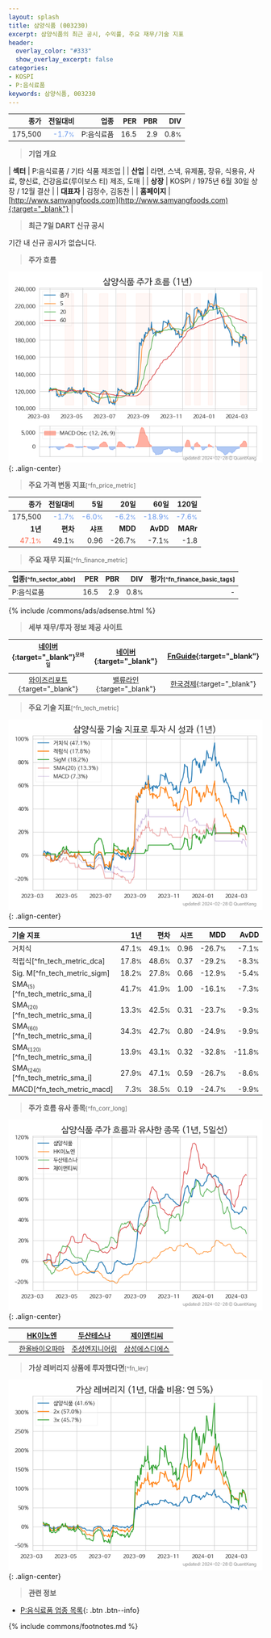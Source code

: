 ```yaml
---
layout: splash
title: 삼양식품 (003230)
excerpt: 삼양식품의 최근 공시, 수익률, 주요 재무/기술 지표
header:
  overlay_color: "#333"
  show_overlay_excerpt: false
categories:
- KOSPI
- P:음식료품
keywords: 삼양식품, 003230
---
```


| **종가** | **전일대비** | **업종** | **PER** | **PBR** | **DIV** |
| -------: | -----------: | -------: | ------: | ------: | ------: |
| 175,500 | <span style="color: cornflowerblue">-1.7<small>%</small></span> | P:음식료품 | 16.5 | 2.9 | 0.8<small>%</small> |

<!-- more -->


> **기업 개요**<a id="company"></a>

| <span style="white-space:nowrap;">**섹터**</span> | P:음식료품 / 기타 식품 제조업 |
| <span style="white-space:nowrap;">**산업**</span> | 라면, 스낵, 유제품, 장유, 식용유, 사료, 향신료, 건강음료(루이보스 티) 제조, 도매 |
| <span style="white-space:nowrap;">**상장**</span> | KOSPI / 1975년 6월 30일 상장 / 12월 결산 |
| <span style="white-space:nowrap;">**대표자**</span> | 김정수, 김동찬 |
| <span style="white-space:nowrap;">**홈페이지**</span> | [http://www.samyangfoods.com](http://www.samyangfoods.com){:target="_blank"} |


> **최근 7일 DART 신규 공시**<a id="dart"></a>

기간 내 신규 공시가 없습니다.


> **주가 흐름**<a id="price"></a>

![003230](/stock/images/003230.png){: .align-center}


> **주요 가격 변동 지표**<small>[^fn_price_metric]</small>

| **종가** | **전일대비** | **5일** | **20일** | **60일** | **120일** |
| -------: | -----------: | ------: | -------: | -------: | --------: |
| 175,500 | <span style="color: cornflowerblue">-1.7<small>%</small></span> | <span style="color: cornflowerblue">-6.0<small>%</small></span> | <span style="color: cornflowerblue">-6.2<small>%</small></span> | <span style="color: cornflowerblue">-18.9<small>%</small></span> | <span style="color: cornflowerblue">-7.6<small>%</small></span> |
| **1년** | **편차** | **샤프** | **MDD** | **AvDD** | **MARr** |
| <span style="color: tomato">47.1<small>%</small></span> | 49.1<small>%</small> | 0.96 | -26.7<small>%</small> | -7.1<small>%</small> | -1.8 |


> **주요 재무 지표**<small>[^fn_finance_metric]</small>

| **업종**<small>[^fn_sector_abbr]</small> | **PER** | **PBR** | **DIV** | **평가**<small>[^fn_finance_basic_tags]</small> |
| :--------------------------------------- | ------: | ------: | ------: | ----------------------------------------------: |
| P:음식료품 | 16.5 | 2.9 | 0.8<small>%</small> | - |



{% include /commons/ads/adsense.html %}

> **세부 재무/투자 정보 제공 사이트**

| [네이버](https://m.stock.naver.com/domestic/stock/003230/finance/summary){:target="_blank"}<sup><small>모바일</small></sup> | [네이버](https://finance.naver.com/item/coinfo.naver?code=003230){:target="_blank"} | [FnGuide](https://comp.fnguide.com/SVO2/ASP/SVD_Invest.asp?gicode=A003230&MenuYn=Y){:target="_blank"} |
| :---: | :---: | :---: |
| [와이즈리포트](https://comp.wisereport.co.kr/company/c1040001.aspx?cmp_cd=003230){:target="_blank"} | [밸류라인](https://www.valueline.co.kr/finance/summary/003230){:target="_blank"} | [한국경제](https://markets.hankyung.com/stock/003230/financial-summary){:target="_blank"} |


> **주요 기술 지표**<small>[^fn_tech_metric]</small>


![003230](/stock/images/003230_tech.png){: .align-center}

| **기술 지표** | **1년** | **편차** | **샤프** | **MDD** | **AvDD** |
| :------------ | ------: | -----------: | -------: | ------: | -------: |
| 거치식 | 47.1<small>%</small> | 49.1<small>%</small> | 0.96 | -26.7<small>%</small> | -7.1<small>%</small> |
| 적립식[^fn_tech_metric_dca] | 17.8<small>%</small> | 48.6<small>%</small> | 0.37 | -29.2<small>%</small> | -8.3<small>%</small> |
| Sig. M[^fn_tech_metric_sigm] | 18.2<small>%</small> | 27.8<small>%</small> | 0.66 | -12.9<small>%</small> | -5.4<small>%</small> |
| SMA<small><sub>(5)</sub></small>[^fn_tech_metric_sma_i] | 41.7<small>%</small> | 41.9<small>%</small> | 1.00 | -16.1<small>%</small> | -7.3<small>%</small> |
| SMA<small><sub>(20)</sub></small>[^fn_tech_metric_sma_i] | 13.3<small>%</small> | 42.5<small>%</small> | 0.31 | -23.7<small>%</small> | -9.3<small>%</small> |
| SMA<small><sub>(60)</sub></small>[^fn_tech_metric_sma_i] | 34.3<small>%</small> | 42.7<small>%</small> | 0.80 | -24.9<small>%</small> | -9.9<small>%</small> |
| SMA<small><sub>(120)</sub></small>[^fn_tech_metric_sma_i] | 13.9<small>%</small> | 43.1<small>%</small> | 0.32 | -32.8<small>%</small> | -11.8<small>%</small> |
| SMA<small><sub>(240)</sub></small>[^fn_tech_metric_sma_i] | 27.9<small>%</small> | 47.1<small>%</small> | 0.59 | -26.7<small>%</small> | -8.6<small>%</small> |
| MACD[^fn_tech_metric_macd] | 7.3<small>%</small> | 38.5<small>%</small> | 0.19 | -24.7<small>%</small> | -9.9<small>%</small> |


> **주가 흐름 유사 종목**<a id="corr"></a><small>[^fn_corr_long]</small>

![003230](/stock/images/003230_corr.png){: .align-center}

|       | [HK이노엔](/195940/) | [두산테스나](/131970/) | [제이앤티씨](/204270/) |
| :---: | :------------------------------------: | :------------------------------------: | :------------------------------------: |
|       | [한올바이오파마](/009420/) | [주성엔지니어링](/036930/) | [삼성에스디에스](/018260/) |


> **가상 레버리지 상품에 투자했다면**<a id="2x"></a><small>[^fn_lev]</small>

![003230](/stock/images/003230_2x.png){: .align-center}


> **관련 정보**

- [P:음식료품 업종 목록](/stats/sector/kospi_업종_음식료품_종목/){: .btn .btn--info}

{% include commons/footnotes.md %}
